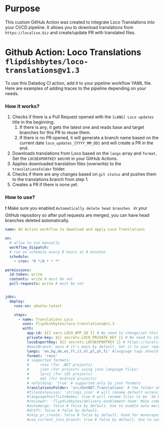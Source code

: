 # Purpose

This custom GitHub Action was created to integrate Loco Translations into your CI/CD pipeline. It allows you to download translations from `https://localise.biz` and create/update PR with translated files.

# Github Action: Loco Translations `flipdishbytes/loco-translations@v1.3`

To use this Datadog CI action, add it to your pipeline workflow YAML file. Here are examples of adding traces to the pipeline depending on your needs.

### How it works?

1. Checks if there is a Pull Request opened with the `[LANG] Loco updates` title in the beginning.
    1. If there is any, it gets the latest one and reads base and target branches for this PR to reuse them.
    2. If there is no PR opened, it will generate a branch name based on the current date `loco_updates_{YYYY_MM_DD}` and will create a PR in the end.
2. Downloads translations from Loco based on the `langs` array and `format`. Set the `LOCOEXPORTKEY` secret in your GitHub Actions.
3. Applies downloaded translation files (overwrite) to the `translationsFolder` folder.
4. Checks if there are any changes based on `git status` and pushes them to the translations branch from step 1.
5. Creates a PR if there is none yet.

### How to use?

❗ Make sure you enabled `Automatically delete head branches ` in your GitHub repository so after pull requests are merged, you can have head branches deleted automatically.

```yaml
name: GH Action workflow to download and apply Loco Translations

on:
  # allow to run manually
  workflow_dispatch:
  # run on schedule every 8 hours at 0 minutes
  schedule:
    - cron: "0 */8 * * *"

permissions: 
  id-token: write
  contents: write # must be set
  pull-requests: write # must be set


jobs:
  deploy:
    runs-on: ubuntu-latest

    steps:
      - name: Translations Loco
        uses: flipdishbytes/loco-translations@v1.3
        with:
          app-id: ${{ vars.LOCO_APP_ID }} # No need to change/set this in your repository. LOCO_APP_ID variable is set globally in all Flipdish repos.
          private-key: ${{ secrets.LOCO_PRIVATE_KEY }} # No need to change/set this in your repository. LOCO_PRIVATE_KEY secret is set globally in all Flipdish repos.
          locoExportKey: ${{ secrets.LOCOEXPORTKEY }} # https://localise.biz -> Project -> Developer tools -> Export key from your Loco project. Set LOCOEXPORTKEY secret in your GitHub Actions.
          #mainBranch: main # it's main by default. Set it to your repository default branch if it's needed. Not required.
          langs: 'en,bg,de,es,fr,it,nl,pl,pt,fi' #language tags should match Loco languages from the project
          format: 'resx'
          # supported formats: 
          #     resx (for .NET projects)
          #     json (for projects using json language files)
          #     lproj (for iOS projects)
          #     xml (for Android projects)
          # nofolding: 'true' # supported only by json formats
          translationsFolder: 'src/DotNET.Translations' # the folder where your translation files are located.
          #filesExtension: 'strings.json' # will rename default extensions by this custom one ### supported by json format only
          #languagePostfixInNames: true # will rename files to be 'de_DE' and etc (except the en language) ### supported by json format only
          #reviewer: 'flipdishbytes/delivery-enablement-team' #Use comma if you need more than one team.
          #automerge: false # false by default. Use to enable auto merge after necessary requirements are met. Can't be used with draft set to true. Make sure you enabled pull request Auto merge for your repository.
          #draft: false # false by default.
          #skip_pr_create: false # false by default. Used for monorepos when there are more than one steps for loco translations being called. All steps except the last one should set this to false.
          #use_current_loco_branch: true # false by default. Use to use the current branch in Loco for translations.
```